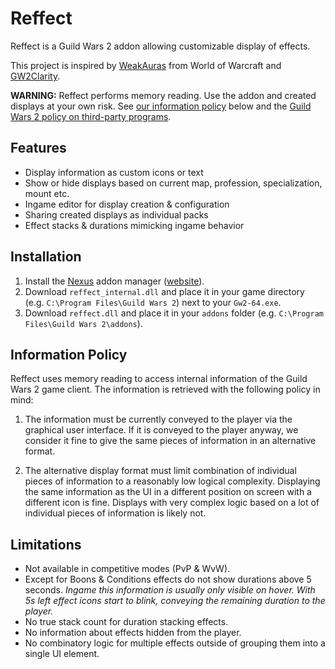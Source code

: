 # Reffect
Reffect is a Guild Wars 2 addon allowing customizable display of effects.

This project is inspired by [WeakAuras](https://github.com/WeakAuras/WeakAuras2) from World of Warcraft and [GW2Clarity](https://github.com/Friendly0Fire/GW2Clarity).

**WARNING:** Reffect performs memory reading. Use the addon and created displays at your own risk. See [our information policy](#information-policy]) below and the [Guild Wars 2 policy on third-party programs](https://help.guildwars2.com/hc/en-us/articles/360013625034-Policy-Third-Party-Programs).

## Features
- Display information as custom icons or text
- Show or hide displays based on current map, profession, specialization, mount etc.
- Ingame editor for display creation & configuration
- Sharing created displays as individual packs
- Effect stacks & durations mimicking ingame behavior

## Installation
1. Install the [Nexus](https://github.com/RaidcoreGG/Nexus) addon manager ([website](https://raidcore.gg/Nexus)).
2. Download `reffect_internal.dll` and place it in your game directory (e.g. `C:\Program Files\Guild Wars 2`) next to your `Gw2-64.exe`.
3.  Download `reffect.dll` and place it in your `addons` folder (e.g. `C:\Program Files\Guild Wars 2\addons`).

## Information Policy
Reffect uses memory reading to access internal information of the Guild Wars 2 game client.
The information is retrieved with the following policy in mind:

1. The information must be currently conveyed to the player via the graphical user interface. If it is conveyed to the player anyway, we consider it fine to give the same pieces of information in an alternative format.

2. The alternative display format must limit combination of individual pieces of information to a reasonably low logical complexity. Displaying the same information as the UI in a different position on screen with a different icon is fine. Displays with very complex logic based on a lot of individual pieces of information is likely not.

## Limitations 
- Not available in competitive modes (PvP & WvW).
- Except for Boons & Conditions effects do not show durations above 5 seconds. *Ingame this information is usually only visible on hover. With 5s left effect icons start to blink, conveying the remaining duration to the player.*
- No true stack count for duration stacking effects.
- No information about effects hidden from the player.
- No combinatory logic for multiple effects outside of grouping them into a single UI element.
